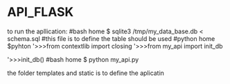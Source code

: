 # API_FLASK
to run the apllication:
#bash
home $ sqlite3 /tmp/my_data_base.db < schema.sql #this file is to define the table should be used 
#python
home $pyhton 
'>>>from contextlib import closing
'>>>from my_api import init_db

'>>>init_db()
#bash
home $ python my_api.py

the folder templates and static is to define the aplicatin 
